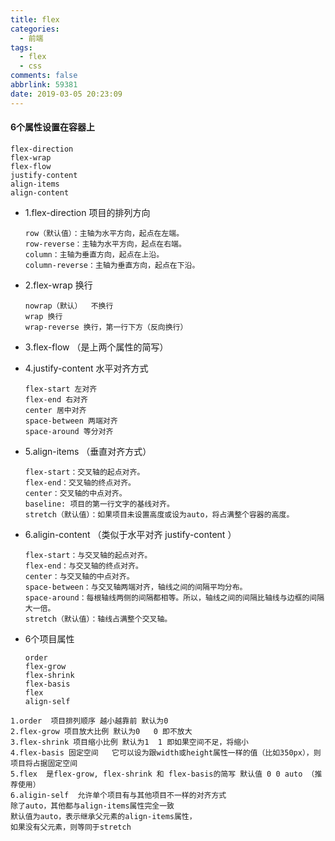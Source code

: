 ```yaml
---
title: flex
categories:
  - 前端
tags:
  - flex
  - css
comments: false
abbrlink: 59381
date: 2019-03-05 20:23:09
---
```


#### 6个属性设置在容器上
```
flex-direction
flex-wrap
flex-flow
justify-content
align-items
align-content
```

-   1.flex-direction  项目的排列方向
    ```
    row（默认值）：主轴为水平方向，起点在左端。
    row-reverse：主轴为水平方向，起点在右端。
    column：主轴为垂直方向，起点在上沿。
    column-reverse：主轴为垂直方向，起点在下沿。
    ```
    
-   2.flex-wrap  换行
    ```
    nowrap（默认）  不换行
    wrap 换行
    wrap-reverse 换行，第一行下方（反向换行）
    ```
    
-   3.flex-flow （是上两个属性的简写）

-   4.justify-content 水平对齐方式
    ```
    flex-start 左对齐
    flex-end 右对齐
    center 居中对齐
    space-between 两端对齐
    space-around 等分对齐
    ```
    
-   5.align-items  （垂直对齐方式）
    ```
    flex-start：交叉轴的起点对齐。
    flex-end：交叉轴的终点对齐。
    center：交叉轴的中点对齐。
    baseline: 项目的第一行文字的基线对齐。
    stretch（默认值）：如果项目未设置高度或设为auto，将占满整个容器的高度。
    ```
    
-   6.aligin-content （类似于水平对齐 justify-content ）
    ```
    flex-start：与交叉轴的起点对齐。
    flex-end：与交叉轴的终点对齐。
    center：与交叉轴的中点对齐。
    space-between：与交叉轴两端对齐，轴线之间的间隔平均分布。
    space-around：每根轴线两侧的间隔都相等。所以，轴线之间的间隔比轴线与边框的间隔大一倍。
    stretch（默认值）：轴线占满整个交叉轴。
    ```


-   6个项目属性
    ```
    order
    flex-grow
    flex-shrink
    flex-basis
    flex
    align-self
    ```
```
1.order  项目排列顺序 越小越靠前 默认为0
2.flex-grow 项目放大比例 默认为0   0 即不放大
3.flex-shrink 项目缩小比例 默认为1  1 即如果空间不足，将缩小
4.flex-basis 固定空间   它可以设为跟width或height属性一样的值（比如350px），则项目将占据固定空间
5.flex  是flex-grow, flex-shrink 和 flex-basis的简写 默认值 0 0 auto （推荐使用）
6.aligin-self  允许单个项目有与其他项目不一样的对齐方式
除了auto，其他都与align-items属性完全一致
默认值为auto，表示继承父元素的align-items属性，
如果没有父元素，则等同于stretch
```

